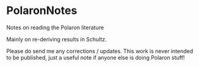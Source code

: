 # PolaronNotes
Notes on reading the Polaron literature

Mainly on re-deriving results in Schultz.

Please do send me any corrections / updates. 
This work is never intended to be published, just a useful note if anyone else is doing Polaron stuff!
